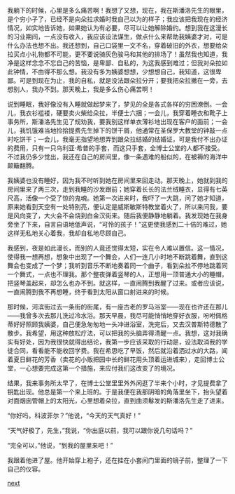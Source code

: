 
我躺下的时候，心里是多么痛苦啊！我想了又想，现在，我在斯潘洛先生的眼里，是个穷小子了，已经不是向朵拉求婚时我自己以为的样子；我应该把我现在的经济情况，如实地告诉她，如果她认为有必要，尽可以让她解除婚约。想到我在这漫长的习业期间，一点没有收入，我应该设法谋生，做点什么来帮助我姨婆才对，可是什么办法也想不出。我还想到，自己口袋里一文不名，穿着破旧的外衣，想要给朵拉买点小礼物都不可能，更不要说骑灰色骏马和其他的排场了！虽然我也知道，我净是这样念念不忘自己的苦恼，是卑鄙、自私的，为这我感到难过；但我对朵拉如此钟情，不由得不那么想。我没有多为姨婆想想，少想想自己，我知道，这很卑鄙。可是到现在为止，我的自私，就是没法跟朵拉分开；要我把朵拉撇在一旁，去想别人，我办不到。那天晚上，我是多么伤心痛苦啊！

说到睡眠，我好像没有入睡就做起梦来了，梦见的全是各式各样的穷困潦倒。一会儿，我衣衫褴褛，硬要卖火柴给朵拉，半便士六捆；一会儿，我穿着睡衣和靴子上事务所，斯潘洛先生见了规劝我，要我别这样单衣薄衫地出现在客户的面前；一会儿，我饥饿难当地捡拾提费先生掉下的饼干屑，他通常在圣保罗大教堂的钟敲一点时吃饼干；一会儿，我毫无指望地想弄到跟朵拉结婚的结婚证，可是我付不出办证的费用，只有一只乌利亚·希普的手套，而这只手套，全博士公堂的人都不接受。不过我仍多少觉出，我还在自己的房间里，像一条遇难的船似的，在被褥的海洋中颠簸翻腾。

我姨婆也没有睡好，因为我不时听到她在房间里来回走动。那天晚上，她就到我的房间里来了两三次，走到我睡的沙发跟前；她穿着长长的法兰绒睡衣，显得有七英尺高，活像一个受了惊的鬼魂。她第一次进来时，我吓了一大跳，问了她才知道，原来她看到天空有一处特别亮，便认定是威斯敏斯特教堂着火了，所以来问我，要是风向变了，大火会不会烧到白金汉街来。随后我便静静地躺着。我发现她在我身旁坐了下来，自言自语地低声说，“可怜的孩子！”这更使我感到二十倍的难过，她这样无私地关心着我，我却自私地尽顾自己。

我感到，夜是如此漫长，而别的人竟还觉得太短，实在令人难以置信。这一情况，使得我一想再想，想象中出现了一个舞会，人们一连几小时地不断跳着舞，直到这舞会也变成了一个梦；我听到音乐不断地奏着同一个曲子，看到朵拉不停地跳着同一个舞式，一点也不理我。那个整夜弹着竖琴的人，正想用一顶普通大小的睡帽，把竖琴盖起来，却怎么也办不到。就这样，一直闹腾到我醒了过来。或者应该说，一直闹腾到我不再想睡，终于看到太阳从窗口射进来的时候。

那时候，河滨街过去一条街的街尾，有一座古老的罗马浴室——现在也许还在那儿——我曾多次去那儿洗过冷水浴。那天早晨，我尽可能悄悄地穿好衣服，吩咐佩格蒂好好照顾我姨婆，自己便急匆匆地一头冲进浴室，洗完后，又去汉普斯特德散了散步。我希望，用这种放松疗法，可以把我的头脑弄得清醒一点。我想，这对我确实有好处，因为我很快就得出结论，我第一步应该采取的行动是，设法取消我的学徒合同，看看能不能收回学费。我在希思吃了早饭，然后就沿着洒过水的大路，闻着夏日鲜花的芳香（卖花的小贩把园中长的鲜花用头顶着运进城来），走回博士公堂，一心想要完成这第一个措施，来应付我们这改变了的境况。

结果，我来事务所太早了，在博士公堂里里外外闲逛了半来个小时，才见提费拿了钥匙出现。他总是第一个来上班的。于是我便在我那阴暗的角落里坐下，抬头望着对面烟囱管帽上的太阳光，心里想着朵拉，直到曲须鬈发的斯潘洛先生走了进来。

“你好吗，科波菲尔？”他说，“今天的天气真好！”

“天气好极了，先生，”我说，“你出庭以前，我可以跟你说几句话吗？”

“完全可以，”他说，“到我的屋里来吧！”

我跟着他进了屋。他开始穿上袍子，还在挂在小套间门里面的镜子前，整理了一下自己的仪容。

[next](page449.md)